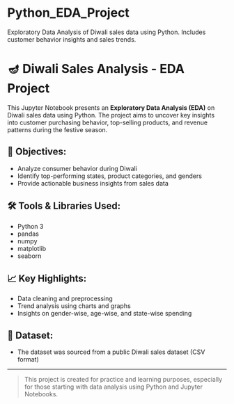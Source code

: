 # Python_EDA_Project
Exploratory Data Analysis of Diwali sales data using Python. Includes customer behavior insights and sales trends.
# 🪔 Diwali Sales Analysis - EDA Project

This Jupyter Notebook presents an **Exploratory Data Analysis (EDA)** on Diwali sales data using Python. The project aims to uncover key insights into customer purchasing behavior, top-selling products, and revenue patterns during the festive season.

## 📌 Objectives:
- Analyze consumer behavior during Diwali
- Identify top-performing states, product categories, and genders
- Provide actionable business insights from sales data

## 🛠️ Tools & Libraries Used:
- Python 3
- pandas
- numpy
- matplotlib
- seaborn

## 📈 Key Highlights:
- Data cleaning and preprocessing
- Trend analysis using charts and graphs
- Insights on gender-wise, age-wise, and state-wise spending

## 📁 Dataset:
- The dataset was sourced from a public Diwali sales dataset (CSV format)

---

> This project is created for practice and learning purposes, especially for those starting with data analysis using Python and Jupyter Notebooks.

